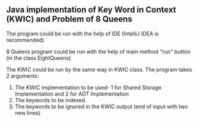 ## Java implementation of Key Word in Context (KWIC) and Problem of 8 Queens

The program could be run with the help of IDE (IntelliJ IDEA is recommended)

8 Queens program could be run with the help of main method "run" button (in the class EightQueens)

The KWIC could be run by the same way in KWIC class. 
The program takes 2 arguments:
1. The KWIC implementation to be used- 1 for Shared Storage Implementation and 2 for ADT Implementation
2. The keywords to be indexed
3. The keywords to be ignored in the KWIC output
(end of input with two new lines)


